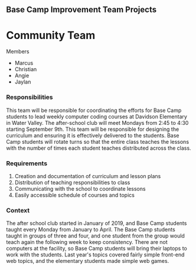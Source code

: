 ## Base Camp Improvement Team Projects


# Community Team

Members
* Marcus
* Christian
* Angie
* Jaylan

### Responsibilities
This team will be responsible for coordinating the efforts for Base Camp students to lead weekly computer coding courses at Davidson Elementary in Water Valley. The after-school club will meet Mondays from 2:45 to 4:30 starting September 9th. This team will be responsible for designing the curriculum and ensuring it is effectively delivered to the students. Base Camp students will rotate turns so that the entire class teaches the lessons with the number of times each student teaches distributed across the class.

### Requirements
1. Creation and documentation of curriculum and lesson plans
2. Distribution of teaching responsibilities to class
3. Communicating with the school to coordinate lessons
4. Easily accessible schedule of courses and topics

### Context
The after school club started in January of 2019, and Base Camp students taught every Monday from January to April. The Base Camp students taught in groups of three and four, and one student from the group would teach again the following week to keep consistency. There are not computers at the facility, so Base Camp students will bring their laptops to work with the students. Last year's topics covered fairly simple front-end web topics, and the elementary students made simple web games.
